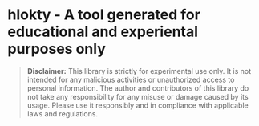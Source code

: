 # hlokty - A tool generated for educational and experiental purposes only

> **Disclaimer:** This library is strictly for experimental use only. It is not intended for any malicious activities or unauthorized access to personal information. The author and contributors of this library do not take any responsibility for any misuse or damage caused by its usage. Please use it responsibly and in compliance with applicable laws and regulations.